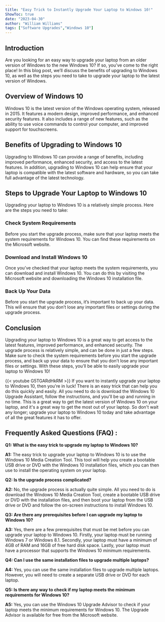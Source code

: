 ```yaml
---
title: "Easy Trick to Instantly Upgrade Your Laptop to Windows 10!"
ShowToc: true 
date: "2023-04-30"
author: "William Williams" 
tags: ["Software Upgrades","Windows 10"]
---
```

## Introduction

Are you looking for an easy way to upgrade your laptop from an older version of Windows to the new Windows 10? If so, you’ve come to the right place! In this blog post, we’ll discuss the benefits of upgrading to Windows 10, as well as the steps you need to take to upgrade your laptop to the latest version of Windows. 

## Overview of Windows 10

Windows 10 is the latest version of the Windows operating system, released in 2015. It features a modern design, improved performance, and enhanced security features. It also includes a range of new features, such as the ability to use voice commands to control your computer, and improved support for touchscreens. 

## Benefits of Upgrading to Windows 10

Upgrading to Windows 10 can provide a range of benefits, including improved performance, enhanced security, and access to the latest features. In addition, upgrading to Windows 10 can help ensure that your laptop is compatible with the latest software and hardware, so you can take full advantage of the latest technology. 

## Steps to Upgrade Your Laptop to Windows 10

Upgrading your laptop to Windows 10 is a relatively simple process. Here are the steps you need to take: 

### Check System Requirements

Before you start the upgrade process, make sure that your laptop meets the system requirements for Windows 10. You can find these requirements on the Microsoft website. 

### Download and Install Windows 10

Once you’ve checked that your laptop meets the system requirements, you can download and install Windows 10. You can do this by visiting the Microsoft website and downloading the Windows 10 installation file. 

### Back Up Your Data

Before you start the upgrade process, it’s important to back up your data. This will ensure that you don’t lose any important files or settings during the upgrade process. 

## Conclusion

Upgrading your laptop to Windows 10 is a great way to get access to the latest features, improved performance, and enhanced security. The upgrade process is relatively simple, and can be done in just a few steps. Make sure to check the system requirements before you start the upgrade process, and back up your data to ensure that you don’t lose any important files or settings. With these steps, you’ll be able to easily upgrade your laptop to Windows 10!

{{< youtube G5TGARdHkRM >}} 
If you want to instantly upgrade your laptop to Windows 10, then you're in luck! There is an easy trick that can help you do this quickly and easily. All you need to do is download the Windows 10 Upgrade Assistant, follow the instructions, and you'll be up and running in no time. This is a great way to get the latest version of Windows 10 on your laptop, and it's a great way to get the most out of your laptop. So don't wait any longer; upgrade your laptop to Windows 10 today and take advantage of all the great features it has to offer.

## Frequently Asked Questions (FAQ) :
**Q1: What is the easy trick to upgrade my laptop to Windows 10?**

**A1:** The easy trick to upgrade your laptop to Windows 10 is to use the Windows 10 Media Creation Tool. This tool will help you create a bootable USB drive or DVD with the Windows 10 installation files, which you can then use to install the operating system on your laptop.

**Q2: Is the upgrade process complicated?**

**A2:** No, the upgrade process is actually quite simple. All you need to do is download the Windows 10 Media Creation Tool, create a bootable USB drive or DVD with the installation files, and then boot your laptop from the USB drive or DVD and follow the on-screen instructions to install Windows 10.

**Q3: Are there any prerequisites before I can upgrade my laptop to Windows 10?**

**A3:** Yes, there are a few prerequisites that must be met before you can upgrade your laptop to Windows 10. Firstly, your laptop must be running Windows 7 or Windows 8.1. Secondly, your laptop must have a minimum of 4GB of RAM and 16GB of free hard disk space. Lastly, your laptop must have a processor that supports the Windows 10 minimum requirements.

**Q4: Can I use the same installation files to upgrade multiple laptops?**

**A4:** Yes, you can use the same installation files to upgrade multiple laptops. However, you will need to create a separate USB drive or DVD for each laptop.

**Q5: Is there any way to check if my laptop meets the minimum requirements for Windows 10?**

**A5:** Yes, you can use the Windows 10 Upgrade Advisor to check if your laptop meets the minimum requirements for Windows 10. The Upgrade Advisor is available for free from the Microsoft website.





